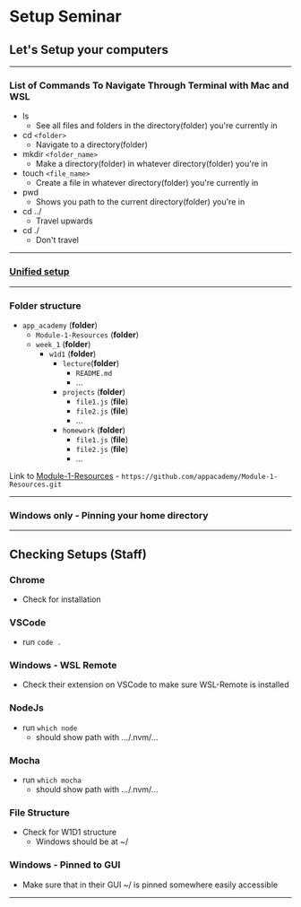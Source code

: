 # Setup Seminar

## Let's Setup your computers

---

### List of Commands To Navigate Through Terminal with Mac and WSL

- ls
  - See all files and folders in the directory(folder) you're currently in
- cd `<folder>`
  - Navigate to a directory(folder)
- mkdir `<folder_name>`
  - Make a directory(folder) in whatever directory(folder) you're in
- touch `<file_name>`
  - Create a file in whatever directory(folder) you're currently in
- pwd
  - Shows you path to the current directory(folder) you're in
- cd ../
  - Travel upwards
- cd ./
  - Don't travel

---

### [Unified setup](https://github.com/appacademy/unified-setup/)

---

### Folder structure

- `app_academy` (**folder**)
  - `Module-1-Resources` (**folder**)
  - `week_1` (**folder**)
    - `w1d1` (**folder**)
      - `lecture`(**folder**)
        - `README.md`
        - ...
      - `projects` (**folder**)
        - `file1.js` (**file**)
        - `file2.js` (**file**)
        - ...
      - `homework` (**folder**)
        - `file1.js` (**file**)
        - `file2.js` (**file**)
        - ...

Link to [Module-1-Resources] - `https://github.com/appacademy/Module-1-Resources.git`

---

### Windows only - Pinning your home directory

---

## Checking Setups (Staff)

### Chrome

- Check for installation

### VSCode

- run `code .`

### Windows - WSL Remote

- Check their extension on VSCode to make sure WSL-Remote is installed

### NodeJs

- run `which node`
  - should show path with .../.nvm/...

### Mocha

- run `which mocha`
  - should show path with .../.nvm/...

### File Structure

- Check for W1D1 structure
  - Windows should be at ~/

### Windows - Pinned to GUI

- Make sure that in their GUI ~/ is pinned somewhere easily accessible

---

[Module-1-Resources]: https://github.com/appacademy/Module-1-Resources
